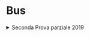 # Bus

<details>
<summary>Seconda Prova parziale 2019</summary><br>

> Si consideri un bus sincrono che lavora a $`50 Mhz `$ con linee separate per dati e
> indirizzi dotato dei segnali di controllo MREQ, RD e WAIT e una memoria con un tempo di
> risposta di $`80 nsec`$ dal momento in cui gli indirizzi sono stabili.

[Diagramma di Temporizzazione](./excalidaws/Diagramma_di_Temporizzazione.excalidraw)

<details> 
<summary>Domande:</summary><br>

>a) In condizioni ideali, per quanto tempo deve essere asserito il segnale di WAIT per garantire una lettura in memoria? 
>Esprimere il risultato con un numero che indica il tempo in nsec.

<details>
<summary>Soluzione</summary><br>

>$`T = 1/ (5*10^7) = 20nsec`$ - `Il periodo è 20nsec`.
>
>Il primo periodo è occupato dalla richiesta del `Address`
>
>Il `wait` è asserito dopo il primo periodo fino al inizio del periodo della lettura del dato. 
>
>Perciò: $`80nsec - 20nsec = 60nsec`$ è il tempo del `wait asserito`.
</details>

>b) In condizioni ideali, dopo quanto tempo i dati saranno disponibili presso il master?
>Esprimere il risultato con un numero che indica il tempo in nsec.

<details>
<summary>Soluzione</summary><br>

>$`80nsec + T/2 = 90nsec`$
</details>

>c) In condizioni ideali, quanto dura, complessivamente, una transazione di lettura? Esprimere il risultato con un numero che indica il tempo in nsec.

<details>
<summary>Soluzione</summary><br>

>$`80nsec + T `$(Ciclo di lettura) $`= 100nsec`$

</details>

>d) In condizioni ideali, quanto dura, complessivamente, una transazione di lettura se la
>frequenza si dimezza? Esprimere il risultato con un numero che indica il tempo in nsec.

<details>
<summary>Soluzione</summary><br>

>$`80nsec + 2*T = 120nsec`$ 
</details>
</details>
</details>
